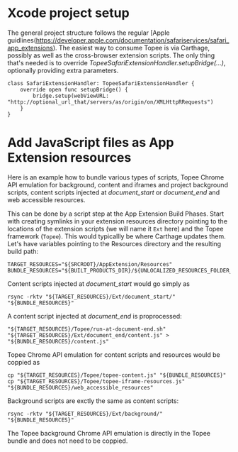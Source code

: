 Xcode project setup
====

The general project structure follows the regular [Apple guidlines(https://developer.apple.com/documentation/safariservices/safari_app_extensions).
The easiest way to consume Topee is via Carthage,
possibly as well as the cross-browser extension scripts.
The only thing that's needed is to override _TopeeSafariExtensionHandler.setupBridge(...)_,
optionally providing extra parameters.

```
class SafariExtensionHandler: TopeeSafariExtensionHandler {
    override open func setupBridge() {
        bridge.setup(webViewURL: "http://optional_url_that/servers/as/origin/on/XMLHttpRRequests")
    }
}
```

Add JavaScript files as App Extension resources
====

Here is an example how to bundle various types of scripts,
Topee Chrome API emulation for background, content and iframes
and project background scripts, content scripts injected
at _document_start_ or _document_end_ and web accessible resources.

This can be done by a script step at the App Extension Build Phases.
Start with creating symlinks in your extension resources directory
pointing to the locations of the extension scripts (we will name it `Ext` here)
and the Topee framework (`Topee`).
This would typicallly be where Carthage updates them.
Let's have variables pointing to the Resources directory and the resulting
build path:

```
TARGET_RESOURCES="${SRCROOT}/AppExtension/Resources"
BUNDLE_RESOURCES="${BUILT_PRODUCTS_DIR}/${UNLOCALIZED_RESOURCES_FOLDER_PATH}"
```

Content scripts injected at _document_start_ would go simply as

```
rsync -rktv "${TARGET_RESOURCES}/Ext/document_start/" "${BUNDLE_RESOURCES}"
```

A content script injected at _document_end_ is proprocessed:

```
"${TARGET_RESOURCES}/Topee/run-at-document-end.sh" "${TARGET_RESOURCES}/Ext/document_end/content.js" > "${BUNDLE_RESOURCES}/content.js"
```

Topee Chrome API emulation for content scripts and resources would be coppied as

```
cp "${TARGET_RESOURCES}/Topee/topee-content.js" "${BUNDLE_RESOURCES}"
cp "${TARGET_RESOURCES}/Topee/topee-iframe-resources.js" "${BUNDLE_RESOURCES}/web_accessible_resources"
```

Background scripts are exctly the same as content scripts:

```
rsync -rktv "${TARGET_RESOURCES}/Ext/background/" "${BUNDLE_RESOURCES}"
```

The Topee background Chrome API emulation is directly in the Topee bundle and does not need to be coppied.

